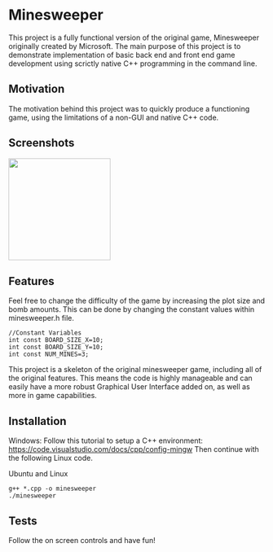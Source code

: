 # Minesweeper
This project is a fully functional version of the original game, Minesweeper originally created by Microsoft. The main purpose of this project is to demonstrate implementation of basic back end and front end game development using scrictly native C++ programming in the command line.

## Motivation
The motivation behind this project was to quickly produce a functioning game, using the limitations of a non-GUI and native C++ code.

## Screenshots
<img src="https://github.com/carsonmagee/ProjectPortfolio/assets/24598567/580126a3-379b-4742-9b8f-f77913b689da" width="200" />

## Features
Feel free to change the difficulty of the game by increasing the plot size and bomb amounts. This can be done by changing the constant values within minesweeper.h file.
```
//Constant Variables
int const BOARD_SIZE_X=10;
int const BOARD_SIZE_Y=10;
int const NUM_MINES=3;
```

This project is a skeleton of the original minesweeper game, including all of the original features. This means the code is highly manageable and can easily have a more robust Graphical User Interface added on, as well as more in game capabilities.

## Installation
Windows:
Follow this tutorial to setup a C++ environment: https://code.visualstudio.com/docs/cpp/config-mingw
Then continue with the following Linux code.

Ubuntu and Linux
```
g++ *.cpp -o minesweeper
./minesweeper
```

## Tests
Follow the on screen controls and have fun!
